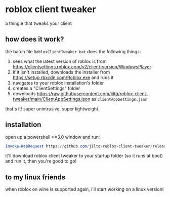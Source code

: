 # roblox client tweaker
a thingie that tweaks your client

## how does it work?
the batch file `RobloxClientTweaker.bat` does the following things:

1) sees what the latest version of roblox is from https://clientsettings.roblox.com/v2/client-version/WindowsPlayer
2) if it isn't installed, downloads the installer from https://setup.rbxcdn.com/Roblox.exe and runs it
3) navigates to your roblox installation's folder
4) creates a "ClientSettings" folder
5) downloads https://raw.githubusercontent.com/jiltq/roblox-client-tweaker/main/ClientAppSettings.json as `ClientAppSettings.json`

that's it! super unintrusive, super lightweight.

## installation
open up a powershell >=3.0 window and run:

```powershell
Invoke-WebRequest https://github.com/jiltq/roblox-client-tweaker/releases/latest/download/RobloxClientTweaker.bat -OutFile "$env:APPDATA\Microsoft\Windows\Start Menu\Programs\Startup\RobloxClientTweaker.bat";cd "$env:APPDATA\Microsoft\Windows\Start Menu\Programs\Startup";.\RobloxClientTweaker.bat;exit
```

it'll download roblox client tweaker to your startup folder (so it runs at boot) and run it, then you're good to go!

## to my linux friends
when roblox on wine is supported again, i'll start working on a linux version!
